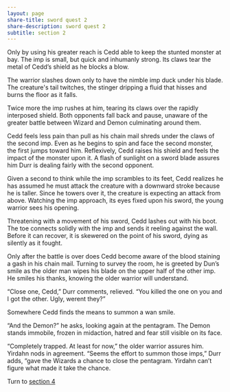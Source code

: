 ```yaml
---
layout: page
share-title: sword quest 2
share-description: sword quest 2
subtitle: section 2
---
```

Only by using his greater reach is Cedd able to keep the stunted monster at bay. The imp is small, but quick and inhumanly strong. Its claws tear the metal of Cedd’s shield as he blocks a blow. 

The warrior slashes down only to have the nimble imp duck under his blade. The creature's tail twitches, the stinger dripping a fluid that hisses and burns the floor as it falls. 

Twice more the imp rushes at him, tearing its claws over the rapidly interposed shield. Both opponents fall back and pause, unaware of the greater battle between Wizard and Demon culminating around them. 

Cedd feels less pain than pull as his chain mail shreds under the claws of the second imp. Even as he begins to spin and face the second monster, the first jumps toward him. Reflexively, Cedd raises his shield and feels the impact of the monster upon it. A flash of sunlight on a sword blade assures him Durr is dealing fairly with the second opponent. 

Given a second to think while the imp scrambles to its feet, Cedd realizes he has assumed he must attack the creature with a downward stroke because he is taller. Since he towers over it, the creature is expecting an attack from above. Watching the imp approach, its eyes fixed upon his sword, the young warrior sees his opening. 

Threatening with a movement of his sword, Cedd lashes out with his boot. The toe connects solidly with the imp and sends it reeling against the wall. Before it can recover, it is skewered on the point of his sword, dying as silently as it fought. 

Only after the battle is over does Cedd become aware of the blood staining a gash in his chain mail. Turning to survey the room, he is greeted by Dun’s smile as the older man wipes his blade on the upper half of the other imp. He smiles his thanks, knowing the older warrior will understand. 

“Close one, Cedd,” Durr comments, relieved. “You killed the one on you and I got the other. Ugly, werent they?” 

Somewhere Cedd finds the means to summon a wan smile. 

“And the Demon?” he asks, looking again at the pentagram. The Demon stands immobile, frozen in midaction, hatred and fear still visible on its face. 

“Completely trapped. At least for now,” the older warrior assures him. Yirdahn nods in agreement. “Seems the effort to summon those imps,” Durr adds, “gave the Wizards a chance to close the pentagram. Yirdahn can’t figure what made it take the chance. 

Turn to [section 4](https://homocumulus.github.io/swordquest/4)
